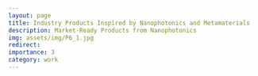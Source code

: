 ```yaml
---
layout: page
title: Industry Products Inspired by Nanophotonics and Metamaterials
description: Market-Ready Products from Nanophotonics
img: assets/img/P6_1.jpg
redirect:
importance: 3
category: work
---
```

